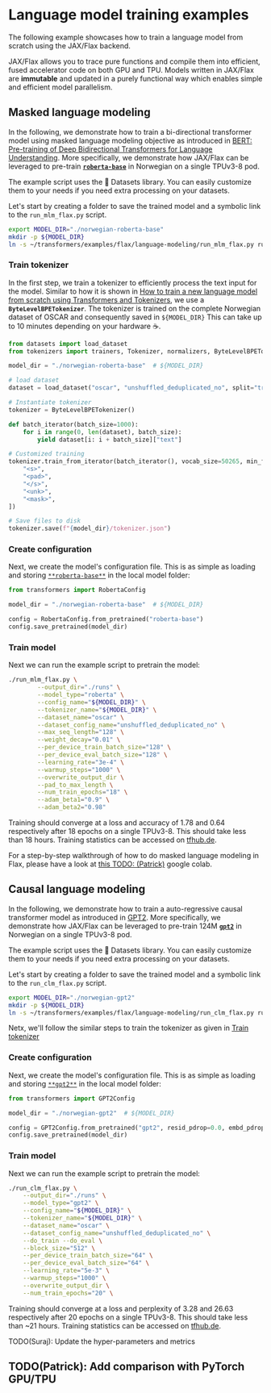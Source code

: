 <!---
Copyright 2021 The HuggingFace Team. All rights reserved.

Licensed under the Apache License, Version 2.0 (the "License");
you may not use this file except in compliance with the License.
You may obtain a copy of the License at

    http://www.apache.org/licenses/LICENSE-2.0

Unless required by applicable law or agreed to in writing, software
distributed under the License is distributed on an "AS IS" BASIS,
WITHOUT WARRANTIES OR CONDITIONS OF ANY KIND, either express or implied.
See the License for the specific language governing permissions and
limitations under the License.
-->

# Language model training examples

The following example showcases how to train a language model from scratch 
using the JAX/Flax backend.

JAX/Flax allows you to trace pure functions and compile them into efficient, fused accelerator code on both GPU and TPU.
Models written in JAX/Flax are **immutable** and updated in a purely functional
way which enables simple and efficient model parallelism.

## Masked language modeling

In the following, we demonstrate how to train a bi-directional transformer model 
using masked language modeling objective as introduced in [BERT: Pre-training of Deep Bidirectional Transformers for Language Understanding](https://arxiv.org/abs/1810.04805).
More specifically, we demonstrate how JAX/Flax can be leveraged 
to pre-train [**`roberta-base`**](https://huggingface.co/roberta-base)
in Norwegian on a single TPUv3-8 pod.

The example script uses the 🤗 Datasets library. You can easily customize them to your needs if you need extra processing on your datasets.

Let's start by creating a folder to save the trained model and a symbolic link to the `run_mlm_flax.py` script.

```bash
export MODEL_DIR="./norwegian-roberta-base"
mkdir -p ${MODEL_DIR}
ln -s ~/transformers/examples/flax/language-modeling/run_mlm_flax.py run_mlm_flax.py
```

### Train tokenizer

In the first step, we train a tokenizer to efficiently process the text input for the model. Similar to how it is shown in [How to train a new language model from scratch using Transformers and Tokenizers](https://huggingface.co/blog/how-to-train), we use a **`ByteLevelBPETokenizer`**.
The tokenizer is trained on the complete Norwegian dataset of OSCAR
and consequently saved in `${MODEL_DIR}`
This can take up to 10 minutes depending on your hardware ☕.

```python
from datasets import load_dataset
from tokenizers import trainers, Tokenizer, normalizers, ByteLevelBPETokenizer

model_dir = "./norwegian-roberta-base"  # ${MODEL_DIR}

# load dataset
dataset = load_dataset("oscar", "unshuffled_deduplicated_no", split="train")

# Instantiate tokenizer
tokenizer = ByteLevelBPETokenizer()

def batch_iterator(batch_size=1000):
    for i in range(0, len(dataset), batch_size):
        yield dataset[i: i + batch_size]["text"]

# Customized training
tokenizer.train_from_iterator(batch_iterator(), vocab_size=50265, min_frequency=2, special_tokens=[
    "<s>",
    "<pad>",
    "</s>",
    "<unk>",
    "<mask>",
])

# Save files to disk
tokenizer.save(f"{model_dir}/tokenizer.json")
```

### Create configuration

Next, we create the model's configuration file. This is as simple 
as loading and storing [`**roberta-base**`](https://huggingface.co/roberta-base)
in the local model folder:

```python
from transformers import RobertaConfig

model_dir = "./norwegian-roberta-base"  # ${MODEL_DIR}

config = RobertaConfig.from_pretrained("roberta-base")
config.save_pretrained(model_dir)
```

### Train model

Next we can run the example script to pretrain the model:

```bash
./run_mlm_flax.py \
        --output_dir="./runs" \
        --model_type="roberta" \
        --config_name="${MODEL_DIR}" \
        --tokenizer_name="${MODEL_DIR}" \
        --dataset_name="oscar" \
        --dataset_config_name="unshuffled_deduplicated_no" \
        --max_seq_length="128" \
        --weight_decay="0.01" \
        --per_device_train_batch_size="128" \
        --per_device_eval_batch_size="128" \
        --learning_rate="3e-4" \
        --warmup_steps="1000" \
        --overwrite_output_dir \
        --pad_to_max_length \
        --num_train_epochs="18" \
        --adam_beta1="0.9" \
        --adam_beta2="0.98"
```

Training should converge at a loss and accuracy 
of 1.78 and 0.64 respectively after 18 epochs on a single TPUv3-8.
This should take less than 18 hours.
Training statistics can be accessed on [tfhub.de](https://tensorboard.dev/experiment/GdYmdak2TWeVz0DDRYOrrg).

For a step-by-step walkthrough of how to do masked language modeling in Flax, please have a 
look at [this TODO: (Patrick)]() google colab.

## Causal language modeling

In the following, we demonstrate how to train a auto-regressive causal transformer model 
as introduced in [GPT2](https://openai.com/blog/better-language-models/).
More specifically, we demonstrate how JAX/Flax can be leveraged 
to pre-train 124M [**`gpt2`**](https://huggingface.co/gpt2)
in Norwegian on a single TPUv3-8 pod.

The example script uses the 🤗 Datasets library. You can easily customize them to your needs if you need extra processing on your datasets.

Let's start by creating a folder to save the trained model and a symbolic link to the `run_clm_flax.py` script.

```bash
export MODEL_DIR="./norwegian-gpt2"
mkdir -p ${MODEL_DIR}
ln -s ~/transformers/examples/flax/language-modeling/run_clm_flax.py run_clm_flax.py
```

Netx, we'll follow the similar steps to train the tokenizer as given in [Train tokenizer](#train-tokenizer)

### Create configuration

Next, we create the model's configuration file. This is as simple 
as loading and storing [`**gpt2**`](https://huggingface.co/gpt2)
in the local model folder:

```python
from transformers import GPT2Config

model_dir = "./norwegian-gpt2"  # ${MODEL_DIR}

config = GPT2Config.from_pretrained("gpt2", resid_pdrop=0.0, embd_pdrop=0.0, attn_pdrop=0.0)
config.save_pretrained(model_dir)
```

### Train model

Next we can run the example script to pretrain the model:

```bash
./run_clm_flax.py \
    --output_dir="./runs" \
    --model_type="gpt2" \
    --config_name="${MODEL_DIR}" \
    --tokenizer_name="${MODEL_DIR}" \
    --dataset_name="oscar" \
    --dataset_config_name="unshuffled_deduplicated_no" \
    --do_train --do_eval \
    --block_size="512" \
    --per_device_train_batch_size="64" \
    --per_device_eval_batch_size="64" \
    --learning_rate="5e-3" \
    --warmup_steps="1000" \
    --overwrite_output_dir \
    --num_train_epochs="20" \
```

Training should converge at a loss and perplexity 
of 3.28 and 26.63 respectively after 20 epochs on a single TPUv3-8.
This should take less than ~21 hours.
Training statistics can be accessed on [tfhub.de](hhttps://tensorboard.dev/experiment/D1hRUJL1S8Wy3Hrz8hY8zQ/).

TODO(Suraj): Update the hyper-parameters and metrics


## TODO(Patrick): Add comparison with PyTorch GPU/TPU
